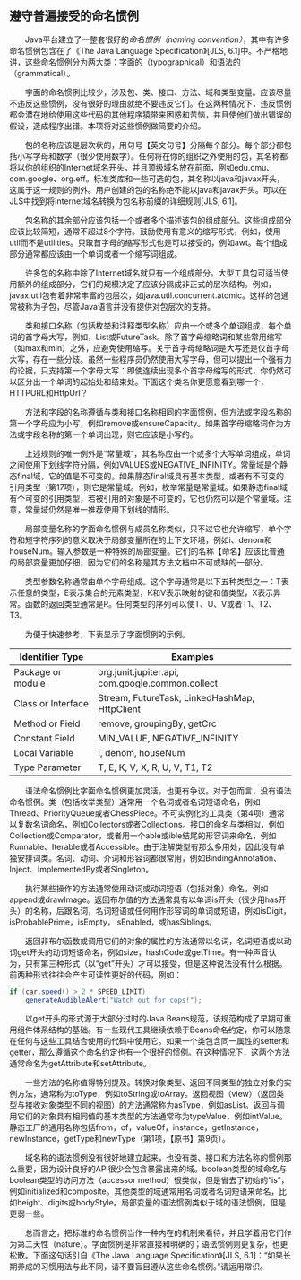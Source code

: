 ## 遵守普遍接受的命名惯例

&emsp;&emsp;Java平台建立了一整套很好的*命名惯例（naming convention）*，其中有许多命名惯例包含在了《The Java Language Specification》[JLS, 6.1]中。不严格地讲，这些命名惯例分为两大类：字面的（typographical）和语法的（grammatical）。

&emsp;&emsp;字面的命名惯例比较少，涉及包、类、接口、方法、域和类型变量。应该尽量不违反这些惯例，没有很好的理由就绝不要违反它们。在这两种情况下，违反惯例都会潜在地给使用这些代码的其他程序猿带来困惑和苦恼，并且使他们做出错误的假设，造成程序出错。本项将对这些惯例做简要的介绍。

&emsp;&emsp;包的名称应该是层次状的，用句号【英文句号】分隔每个部分。每个部分都包括小写字母和数字（很少使用数字）。任何将在你的组织之外使用的包，其名称都将以你的组织的Internet域名开头，并且顶级域名放在前面，例如edu.cmu、com.google、org.eff。标准类库和一些可选的包，其名称以java和javax开头，这属于这一规则的例外。用户创建的包的名称绝不能以java和javax开头。可以在JLS中找到将Internet域名转换为包名称前缀的详细规则\[JLS, 6.1\]。

&emsp;&emsp;包名称的其余部分应该包括一个或者多个描述该包的组成部分。这些组成部分应该比较简短，通常不超过8个字符。鼓励使用有意义的缩写形式，例如，使用util而不是utilities。只取首字母的缩写形式也是可以接受的，例如awt。每个组成部分通常都应该由一个单词或者一个缩写词组成。

&emsp;&emsp;许多包的名称中除了Internet域名就只有一个组成部分。大型工具包可适当使用额外的组成部分，它们的规模决定了应该分隔成非正式的层次结构。例如，javax.util包有着非常丰富的包层次，如java.util.concurrent.atomic。这样的包通常被称为子包，尽管Java语言并没有提供对包层次的支持。

&emsp;&emsp;类和接口名称（包括枚举和注释类型名称）应由一个或多个单词组成，每个单词的首字母大写，例如，List或FutureTask。除了首字母缩略词和某些常用缩写（如max和min）之外，应避免使用缩写。关于首字母缩略词是大写还是仅首字母大写，存在一些分歧。虽然一些程序员仍然使用大写字母，但可以提出一个强有力的论据，只支持第一个字母大写：即使连续出现多个首字母缩写的形式，你仍然可以区分出一个单词的起始处和结束处。下面这个类名你更愿意看到哪一个，HTTPURL和HttpUrl？

&emsp;&emsp;方法和字段的名称遵循与类和接口名称相同的字面惯例，但方法或字段名称的第一个字母应为小写，例如remove或ensureCapacity。如果首字母缩略词作为方法或字段名称的第一个单词出现，则它应该是小写的。

&emsp;&emsp;上述规则的唯一例外是“常量域”，其名称应由一个或多个大写单词组成，单词之间使用下划线字符分隔，例如VALUES或NEGATIVE_INFINITY。常量域是个静态final域，它的值是不可变的。如果静态final域具有基本类型，或者有不可变的引用类型（第17项），则它是常量域。例如，枚举常量是常量域。如果静态final域有个可变的引用类型，若被引用的对象是不可变的，它也仍然可以是个常量域。注意，常量域仍然是唯一推荐使用下划线的情形。

&emsp;&emsp;局部变量名称的字面命名惯例与成员名称类似，只不过它也允许缩写，单个字符和短字符序列的意义取决于局部变量所在的上下文环境，例如i、denom和houseNum。输入参数是一种特殊的局部变量。它们的名称【命名】应该比普通的局部变量更加仔细，因为它们的名称是其方法文档中不可或缺的一部分。

&emsp;&emsp;类型参数名称通常由单个字母组成。这个字母通常是以下五种类型之一：T表示任意的类型，E表示集合的元素类型，K和V表示映射的键和值类型，X表示异常。函数的返回类型通常是R。任何类型的序列可以使T、U、V或者T1、T2、T3。

&emsp;&emsp;为便于快速参考，下表显示了字面惯例的示例。

Identifier Type | Examples
--- | ---
Package or module |  org.junit.jupiter.api, com.google.common.collect
Class or Interface | Stream, FutureTask, LinkedHashMap, HttpClient
Method or Field | remove, groupingBy, getCrc
Constant Field | MIN_VALUE, NEGATIVE_INFINITY
Local Variable | i, denom, houseNum
Type Parameter | T, E, K, V, X, R, U, V, T1, T2

&emsp;&emsp;语法命名惯例比字面命名惯例更加灵活，也更有争议。对于包而言，没有语法命名惯例。类（包括枚举类型）通常用一个名词或者名词短语命名，例如Thread、PriorityQueue或者ChessPiece。不可实例化的工具类（第4项）通常以复数名词命名，例如Collectors或者Collections。接口的命名与类相似，例如Collection或Comparator，或者用一个able或ible结尾的形容词来命名，例如Runnable、Iterable或者Accessible。由于注解类型有那么多用处，因此没有单独安排词类。名词、动词、介词和形容词都很常用，例如BindingAnnotation、Inject、ImplementedBy或者Singleton。

&emsp;&emsp;执行某些操作的方法通常使用动词或动词短语（包括对象）命名，例如append或drawImage。返回布尔值的方法通常具有以单词is开头（很少用has开头）的名称，后跟名词，名词短语或任何用作形容词的单词或短语，例如isDigit，isProbablePrime，isEmpty，isEnabled，或hasSiblings。

&emsp;&emsp;返回非布尔函数或调用它们的对象的属性的方法通常以名词，名词短语或以动词get开头的动词短语命名，例如size，hashCode或getTime。有一种声音认为，只有第三种形式（以“get”开头）才可以接受，但是这种说法没有什么根据。前两种形式往往会产生可读性更好的代码，例如：

```java
if (car.speed() > 2 * SPEED_LIMIT)
    generateAudibleAlert("Watch out for cops!");
```

&emsp;&emsp;以get开头的形式源于大部分过时的Java Beans规范，该规范构成了早期可重用组件体系结构的基础。有一些现代工具继续依赖于Beans命名约定，你可以随意在任何与这些工具结合使用的代码中使用它。如果一个类包含同一属性的setter和getter，那么遵循这个命名约定也有一个很好的惯例。在这种情况下，这两个方法通常命名为getAttribute和setAttribute。

&emsp;&emsp;一些方法的名称值得特别提及。转换对象类型、返回不同类型的独立对象的实例方法，通常称为toType，例如toString或toArray。返回视图（view）（返回类型与接收对象类型不同的视图）的方法通常称为asType，例如asList。返回与调用它们的对象具有相同值的基本类型的方法通常称为typeValue，例如intValue。静态工厂的通用名称包括from，of，valueOf，instance，getInstance，newInstance，getType和newType（第1项，【原书】第9页）。

&emsp;&emsp;域名称的语法惯例没有很好地建立起来，也没有类、接口和方法名称的惯例那么重要，因为设计良好的API很少会包含暴露出来的域。boolean类型的域命名与boolean类型的访问方法（accessor method）很类似，但是省去了初始的“is”，例如initialized和composite。其他类型的域通常用名词或者名词短语来命名，比如height、digits或bodyStyle。局部变量的语法惯例类似于域的语法惯例，但是更弱一些。

&emsp;&emsp;总而言之，把标准的命名惯例当作一种内在的机制来看待，并且学着用它们作为第二天性（nature）。字面惯例是非常直接和明确的；语法惯例则更复杂，也更松散。下面这句话引自《The Java Language Specification》\[JLS, 6.1\]：“如果长期养成的习惯用法与此不同，请不要盲目遵从这些命名惯例。”请运用常识。